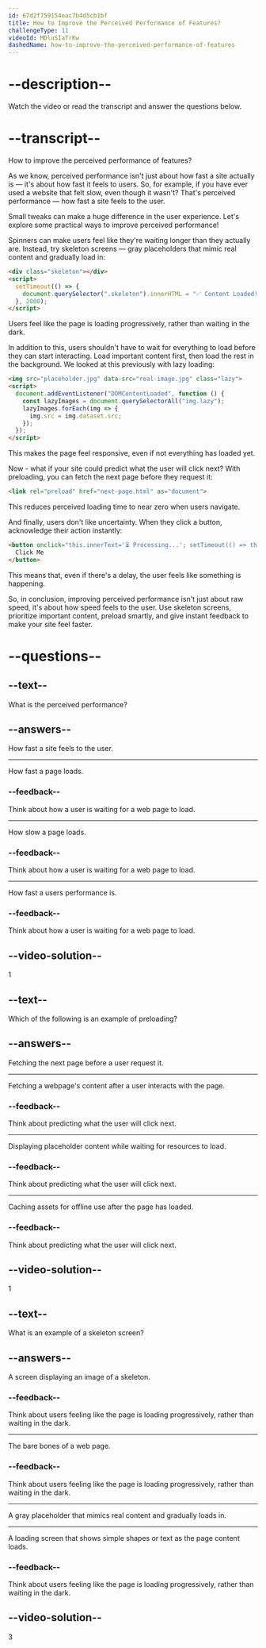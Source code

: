 ```yaml
---
id: 67d2f759154eac7b4d5cb1bf
title: How to Improve the Perceived Performance of Features?
challengeType: 11
videoId: MDluSIaTrKw
dashedName: how-to-improve-the-perceived-performance-of-features
---
```


# --description--

Watch the video or read the transcript and answer the questions below.

# --transcript--

How to improve the perceived performance of features?

As we know, perceived performance isn't just about how fast a site actually is — it's about how fast it feels to users. So, for example, if you have ever used a website that felt slow, even though it wasn't? That's perceived performance — how fast a site feels to the user.

Small tweaks can make a huge difference in the user experience. Let's explore some practical ways to improve perceived performance!

Spinners can make users feel like they're waiting longer than they actually are. Instead, try skeleton screens — gray placeholders that mimic real content and gradually load in:

```html
<div class="skeleton"></div>
<script>
  setTimeout(() => {
    document.querySelector(".skeleton").innerHTML = "✅ Content Loaded!";
  }, 2000);
</script>
```

Users feel like the page is loading progressively, rather than waiting in the dark.

In addition to this, users shouldn't have to wait for everything to load before they can start interacting. Load important content first, then load the rest in the background. We looked at this previously with lazy loading:

```html
<img src="placeholder.jpg" data-src="real-image.jpg" class="lazy">
<script>
  document.addEventListener("DOMContentLoaded", function () {
    const lazyImages = document.querySelectorAll("img.lazy");
    lazyImages.forEach(img => {
      img.src = img.dataset.src;
    });
  });
</script>
```

This makes the page feel responsive, even if not everything has loaded yet.

Now - what if your site could predict what the user will click next? With preloading, you can fetch the next page before they request it:

```html
<link rel="preload" href="next-page.html" as="document">
```

This reduces perceived loading time to near zero when users navigate.

And finally, users don't like uncertainty. When they click a button, acknowledge their action instantly:

```html
<button onclick="this.innerText='⏳ Processing...'; setTimeout(() => this.innerText='✅ Done!', 2000);">
  Click Me
</button>
```

This means that, even if there's a delay, the user feels like something is happening.

So, in conclusion, improving perceived performance isn't just about raw speed, it's about how speed feels to the user. Use skeleton screens, prioritize important content, preload smartly, and give instant feedback to make your site feel faster.

# --questions--

## --text--

What is the perceived performance?

## --answers--

How fast a site feels to the user.

---

How fast a page loads.

### --feedback--

Think about how a user is waiting for a web page to load.

---

How slow a page loads.

### --feedback--

Think about how a user is waiting for a web page to load.

---

How fast a users performance is.

### --feedback--

Think about how a user is waiting for a web page to load.

## --video-solution--

1

## --text--

Which of the following is an example of preloading?

## --answers--

Fetching the next page before a user request it.

---

Fetching a webpage's content after a user interacts with the page.

### --feedback--

Think about predicting what the user will click next.

---

Displaying placeholder content while waiting for resources to load.

### --feedback--

Think about predicting what the user will click next.

---

Caching assets for offline use after the page has loaded.

### --feedback--

Think about predicting what the user will click next.

## --video-solution--

1

## --text--

What is an example of a skeleton screen?

## --answers--

A screen displaying an image of a skeleton.

### --feedback--

Think about users feeling like the page is loading progressively, rather than waiting in the dark.

---

The bare bones of a web page.

### --feedback--

Think about users feeling like the page is loading progressively, rather than waiting in the dark.

---

A gray placeholder that mimics real content and gradually loads in.

---

A loading screen that shows simple shapes or text as the page content loads.

### --feedback--

Think about users feeling like the page is loading progressively, rather than waiting in the dark.

## --video-solution--

3
